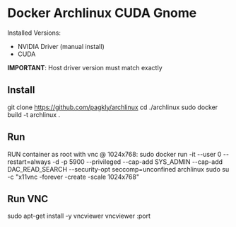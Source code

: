 # Docker Archlinux CUDA Gnome

Installed Versions:
* NVIDIA Driver (manual install)
* CUDA 

**IMPORTANT**: Host driver version must match exactly
## Install
git clone https://github.com/pagkly/archlinux
cd ./archlinux
sudo docker build -t archlinux .

## Run
RUN container as root with vnc @ 1024x768:
sudo docker run -it --user 0 --restart=always -d -p 5900 --privileged --cap-add SYS_ADMIN --cap-add DAC_READ_SEARCH --security-opt seccomp=unconfined archlinux sudo su -c "x11vnc -forever -create -scale 1024x768"

## Run VNC
sudo apt-get install -y vncviewer
vncviewer :port

